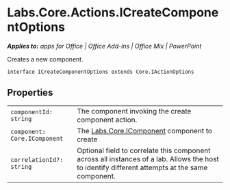 
# Labs.Core.Actions.ICreateComponentOptions

 _**Applies to:** apps for Office | Office Add-ins | Office Mix | PowerPoint_

Creates a new component.

```
interface ICreateComponentOptions extends Core.IActionOptions
```


## Properties


|||
|:-----|:-----|
| `componentId: string`|The component invoking the create component action.|
| `component: Core.IComponent`|The [Labs.Core.IComponent](https://dev.office.com/reference/add-ins/office-mix/labs.core.icomponent) component to create|
| `correlationId?: string`|Optional field to correlate this component across all instances of a lab. Allows the host to identify different attempts at the same component.|
